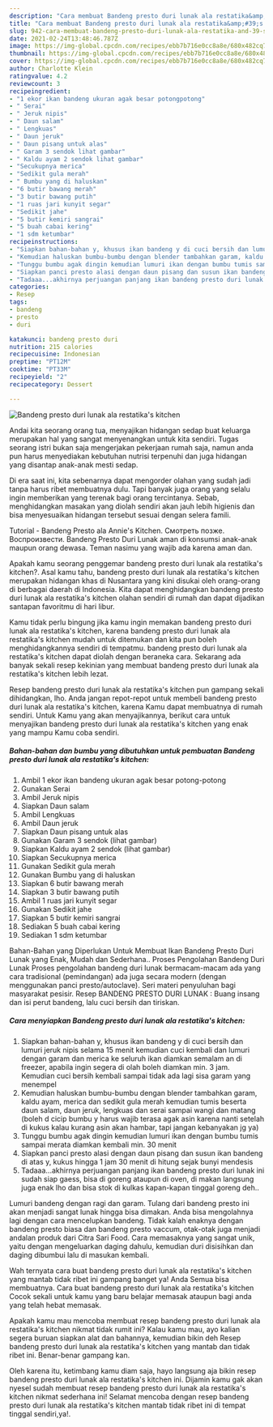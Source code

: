 ```yaml
---
description: "Cara membuat Bandeng presto duri lunak ala restatika&amp;#39;s kitchen yang lezat dan Mudah Dibuat"
title: "Cara membuat Bandeng presto duri lunak ala restatika&amp;#39;s kitchen yang lezat dan Mudah Dibuat"
slug: 942-cara-membuat-bandeng-presto-duri-lunak-ala-restatika-and-39-s-kitchen-yang-lezat-dan-mudah-dibuat
date: 2021-02-24T13:48:46.787Z
image: https://img-global.cpcdn.com/recipes/ebb7b716e0cc8a8e/680x482cq70/bandeng-presto-duri-lunak-ala-restatikas-kitchen-foto-resep-utama.jpg
thumbnail: https://img-global.cpcdn.com/recipes/ebb7b716e0cc8a8e/680x482cq70/bandeng-presto-duri-lunak-ala-restatikas-kitchen-foto-resep-utama.jpg
cover: https://img-global.cpcdn.com/recipes/ebb7b716e0cc8a8e/680x482cq70/bandeng-presto-duri-lunak-ala-restatikas-kitchen-foto-resep-utama.jpg
author: Charlotte Klein
ratingvalue: 4.2
reviewcount: 3
recipeingredient:
- "1 ekor ikan bandeng ukuran agak besar potongpotong"
- " Serai"
- " Jeruk nipis"
- " Daun salam"
- " Lengkuas"
- " Daun jeruk"
- " Daun pisang untuk alas"
- " Garam 3 sendok lihat gambar"
- " Kaldu ayam 2 sendok lihat gambar"
- "Secukupnya merica"
- "Sedikit gula merah"
- " Bumbu yang di haluskan"
- "6 butir bawang merah"
- "3 butir bawang putih"
- "1 ruas jari kunyit segar"
- "Sedikit jahe"
- "5 butir kemiri sangrai"
- "5 buah cabai kering"
- "1 sdm ketumbar"
recipeinstructions:
- "Siapkan bahan-bahan y, khusus ikan bandeng y di cuci bersih dan lumuri jeruk nipis selama 15 menit kemudian cuci kembali dan lumuri dengan garam dan merica ke seluruh ikan diamkan semalam an di freezer, apabila ingin segera di olah boleh diamkan min. 3 jam. Kemudian cuci bersih kembali sampai tidak ada lagi sisa garam yang menempel"
- "Kemudian haluskan bumbu-bumbu dengan blender tambahkan garam, kaldu ayam, merica dan sedikit gula merah kemudian tumis beserta daun salam, daun jeruk, lengkuas dan serai sampai wangi dan matang (boleh d cicip bumbu y harus wajib terasa agak asin karena nanti setelah di kukus kalau kurang asin akan hambar, tapi jangan kebanyakan jg ya)"
- "Tunggu bumbu agak dingin kemudian lumuri ikan dengan bumbu tumis sampai merata diamkan kembali min. 30 menit"
- "Siapkan panci presto alasi dengan daun pisang dan susun ikan bandeng di atas y, kukus hingga 1 jam 30 menit di hitung sejak bunyi mendesis"
- "Tadaaa...akhirnya perjuangan panjang ikan bandeng presto duri lunak ini sudah siap gaess, bisa di goreng ataupun di oven, di makan langsung juga enak lho dan bisa stok di kulkas kapan-kapan tinggal goreng deh.."
categories:
- Resep
tags:
- bandeng
- presto
- duri

katakunci: bandeng presto duri 
nutrition: 215 calories
recipecuisine: Indonesian
preptime: "PT12M"
cooktime: "PT33M"
recipeyield: "2"
recipecategory: Dessert

---
```



![Bandeng presto duri lunak ala restatika&#39;s kitchen](https://img-global.cpcdn.com/recipes/ebb7b716e0cc8a8e/680x482cq70/bandeng-presto-duri-lunak-ala-restatikas-kitchen-foto-resep-utama.jpg)

Andai kita seorang orang tua, menyajikan hidangan sedap buat keluarga merupakan hal yang sangat menyenangkan untuk kita sendiri. Tugas seorang istri bukan saja mengerjakan pekerjaan rumah saja, namun anda pun harus menyediakan kebutuhan nutrisi terpenuhi dan juga hidangan yang disantap anak-anak mesti sedap.

Di era  saat ini, kita sebenarnya dapat mengorder olahan yang sudah jadi tanpa harus ribet membuatnya dulu. Tapi banyak juga orang yang selalu ingin memberikan yang terenak bagi orang tercintanya. Sebab, menghidangkan masakan yang diolah sendiri akan jauh lebih higienis dan bisa menyesuaikan hidangan tersebut sesuai dengan selera famili. 

Tutorial - Bandeng Presto ala Annie&#39;s Kitchen. Смотреть позже. Воспроизвести. Bandeng Presto Duri Lunak aman di konsumsi anak-anak maupun orang dewasa. Teman nasimu yang wajib ada karena aman dan.

Apakah kamu seorang penggemar bandeng presto duri lunak ala restatika&#39;s kitchen?. Asal kamu tahu, bandeng presto duri lunak ala restatika&#39;s kitchen merupakan hidangan khas di Nusantara yang kini disukai oleh orang-orang di berbagai daerah di Indonesia. Kita dapat menghidangkan bandeng presto duri lunak ala restatika&#39;s kitchen olahan sendiri di rumah dan dapat dijadikan santapan favoritmu di hari libur.

Kamu tidak perlu bingung jika kamu ingin memakan bandeng presto duri lunak ala restatika&#39;s kitchen, karena bandeng presto duri lunak ala restatika&#39;s kitchen mudah untuk ditemukan dan kita pun boleh menghidangkannya sendiri di tempatmu. bandeng presto duri lunak ala restatika&#39;s kitchen dapat diolah dengan beraneka cara. Sekarang ada banyak sekali resep kekinian yang membuat bandeng presto duri lunak ala restatika&#39;s kitchen lebih lezat.

Resep bandeng presto duri lunak ala restatika&#39;s kitchen pun gampang sekali dihidangkan, lho. Anda jangan repot-repot untuk membeli bandeng presto duri lunak ala restatika&#39;s kitchen, karena Kamu dapat membuatnya di rumah sendiri. Untuk Kamu yang akan menyajikannya, berikut cara untuk menyajikan bandeng presto duri lunak ala restatika&#39;s kitchen yang enak yang mampu Kamu coba sendiri.

<!--inarticleads1-->

##### Bahan-bahan dan bumbu yang dibutuhkan untuk pembuatan Bandeng presto duri lunak ala restatika&#39;s kitchen:

1. Ambil 1 ekor ikan bandeng ukuran agak besar potong-potong
1. Gunakan  Serai
1. Ambil  Jeruk nipis
1. Siapkan  Daun salam
1. Ambil  Lengkuas
1. Ambil  Daun jeruk
1. Siapkan  Daun pisang untuk alas
1. Gunakan  Garam 3 sendok (lihat gambar)
1. Siapkan  Kaldu ayam 2 sendok (lihat gambar)
1. Siapkan Secukupnya merica
1. Gunakan Sedikit gula merah
1. Gunakan  Bumbu yang di haluskan
1. Siapkan 6 butir bawang merah
1. Siapkan 3 butir bawang putih
1. Ambil 1 ruas jari kunyit segar
1. Gunakan Sedikit jahe
1. Siapkan 5 butir kemiri sangrai
1. Sediakan 5 buah cabai kering
1. Sediakan 1 sdm ketumbar


Bahan-Bahan yang Diperlukan Untuk Membuat Ikan Bandeng Presto Duri Lunak yang Enak, Mudah dan Sederhana.. Proses Pengolahan Bandeng Duri Lunak Proses pengolahan bandeng duri lunak bermacam-macam ada yang cara tradisional (pemindangan) ada juga secara modern (dengan menggunakan panci presto/autoclave). Seri materi penyuluhan bagi masyarakat pesisir. Resep BANDENG PRESTO DURI LUNAK : Buang insang dan isi perut bandeng, lalu cuci bersih dan tiriskan. 

<!--inarticleads2-->

##### Cara menyiapkan Bandeng presto duri lunak ala restatika&#39;s kitchen:

1. Siapkan bahan-bahan y, khusus ikan bandeng y di cuci bersih dan lumuri jeruk nipis selama 15 menit kemudian cuci kembali dan lumuri dengan garam dan merica ke seluruh ikan diamkan semalam an di freezer, apabila ingin segera di olah boleh diamkan min. 3 jam. Kemudian cuci bersih kembali sampai tidak ada lagi sisa garam yang menempel
1. Kemudian haluskan bumbu-bumbu dengan blender tambahkan garam, kaldu ayam, merica dan sedikit gula merah kemudian tumis beserta daun salam, daun jeruk, lengkuas dan serai sampai wangi dan matang (boleh d cicip bumbu y harus wajib terasa agak asin karena nanti setelah di kukus kalau kurang asin akan hambar, tapi jangan kebanyakan jg ya)
1. Tunggu bumbu agak dingin kemudian lumuri ikan dengan bumbu tumis sampai merata diamkan kembali min. 30 menit
1. Siapkan panci presto alasi dengan daun pisang dan susun ikan bandeng di atas y, kukus hingga 1 jam 30 menit di hitung sejak bunyi mendesis
1. Tadaaa...akhirnya perjuangan panjang ikan bandeng presto duri lunak ini sudah siap gaess, bisa di goreng ataupun di oven, di makan langsung juga enak lho dan bisa stok di kulkas kapan-kapan tinggal goreng deh..


Lumuri bandeng dengan ragi dan garam. Tulang dari bandeng presto ini akan menjadi sangat lunak hingga bisa dimakan. Anda bisa mengolahnya lagi dengan cara mencelupkan bandeng. Tidak kalah enaknya dengan bandeng presto biasa dan bandeng presto vaccum, otak-otak juga menjadi andalan produk dari Citra Sari Food. Cara memasaknya yang sangat unik, yaitu dengan mengeluarkan daging dahulu, kemudian duri disisihkan dan daging dibumbui lalu di masukan kembali. 

Wah ternyata cara buat bandeng presto duri lunak ala restatika&#39;s kitchen yang mantab tidak ribet ini gampang banget ya! Anda Semua bisa membuatnya. Cara buat bandeng presto duri lunak ala restatika&#39;s kitchen Cocok sekali untuk kamu yang baru belajar memasak ataupun bagi anda yang telah hebat memasak.

Apakah kamu mau mencoba membuat resep bandeng presto duri lunak ala restatika&#39;s kitchen nikmat tidak rumit ini? Kalau kamu mau, ayo kalian segera buruan siapkan alat dan bahannya, kemudian bikin deh Resep bandeng presto duri lunak ala restatika&#39;s kitchen yang mantab dan tidak ribet ini. Benar-benar gampang kan. 

Oleh karena itu, ketimbang kamu diam saja, hayo langsung aja bikin resep bandeng presto duri lunak ala restatika&#39;s kitchen ini. Dijamin kamu gak akan nyesel sudah membuat resep bandeng presto duri lunak ala restatika&#39;s kitchen nikmat sederhana ini! Selamat mencoba dengan resep bandeng presto duri lunak ala restatika&#39;s kitchen mantab tidak ribet ini di tempat tinggal sendiri,ya!.

